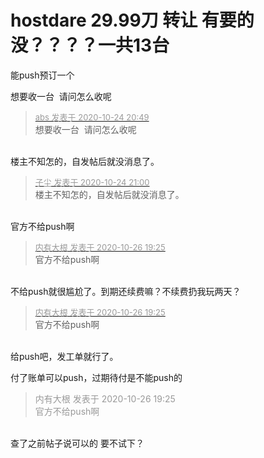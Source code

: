 # hostdare 29.99刀  转让 有要的没？？？？一共13台


能push预订一个

想要收一台&nbsp;&nbsp;请问怎么收呢

<div class="quote"><blockquote><font size="2"><a href="https://www.hostloc.com/forum.php?mod=redirect&amp;goto=findpost&amp;pid=9347551&amp;ptid=754425" target="_blank"><font color="#999999">abs 发表于 2020-10-24 20:49</font></a></font><br />
想要收一台&nbsp;&nbsp;请问怎么收呢</blockquote></div><br />
楼主不知怎的，自发帖后就没消息了。

<div class="quote"><blockquote><font size="2"><a href="https://www.hostloc.com/forum.php?mod=redirect&amp;goto=findpost&amp;pid=9347592&amp;ptid=754425" target="_blank"><font color="#999999">子尘 发表于 2020-10-24 21:00</font></a></font><br />
楼主不知怎的，自发帖后就没消息了。</blockquote></div><br />
官方不给push啊

<div class="quote"><blockquote><font size="2"><a href="https://www.hostloc.com/forum.php?mod=redirect&amp;goto=findpost&amp;pid=9355594&amp;ptid=754425" target="_blank"><font color="#999999">内有大根 发表于 2020-10-26 19:25</font></a></font><br />
官方不给push啊</blockquote></div><br />
不给push就很尴尬了。到期还续费嘛？不续费扔我玩两天？

<div class="quote"><blockquote><font size="2"><a href="https://www.hostloc.com/forum.php?mod=redirect&amp;goto=findpost&amp;pid=9355594&amp;ptid=754425" target="_blank"><font color="#999999">内有大根 发表于 2020-10-26 19:25</font></a></font><br />
官方不给push啊</blockquote></div><br />
给push吧，发工单就行了。

付了账单可以push，过期待付是不能push的

<div class="quote"><blockquote><font color="#999999">内有大根 发表于 2020-10-26 19:25</font><br />
<font color="#999999">官方不给push啊</font></blockquote></div><br />
查了之前帖子说可以的 要不试下？
